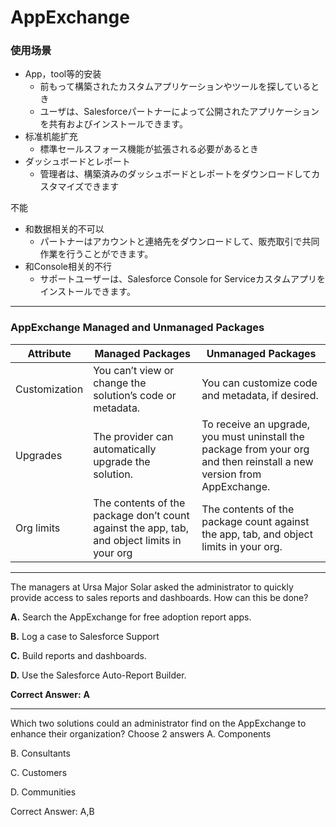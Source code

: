 # AppExchange

### 使用场景

- App，tool等的安装
  - 前もって構築されたカスタムアプリケーションやツールを探しているとき
  - ユーザは、Salesforceパートナーによって公開されたアプリケーションを共有およびインストールできます。
- 标准机能扩充
  - 標準セールスフォース機能が拡張される必要があるとき
- ダッシュボードとレポート
  - 管理者は、構築済みのダッシュボードとレポートをダウンロードしてカスタマイズできます

不能

- 和数据相关的不可以
  - パートナーはアカウントと連絡先をダウンロードして、販売取引で共同作業を行うことができます。
- 和Console相关的不行
  - サポートユーザーは、Salesforce Console for Serviceカスタムアプリをインストールできます。

---

### AppExchange Managed and Unmanaged Packages

| Attribute     | Managed Packages                                             | Unmanaged Packages                                           |
| ------------- | ------------------------------------------------------------ | ------------------------------------------------------------ |
| Customization | You can’t view or change the solution’s code or metadata.    | You can customize code and metadata, if desired.             |
| Upgrades      | The provider can automatically upgrade the solution.         | To receive an upgrade, you must uninstall the package from your org and then reinstall a new version from AppExchange. |
| Org limits    | The contents of the package don’t count against the app, tab, and object limits in your org | The contents of the package count against the app, tab, and object limits in your org. |

---

The managers at Ursa Major Solar asked the administrator to quickly provide access to sales reports and dashboards. How can this be done?

**A.** Search the AppExchange for free adoption report apps.

**B.** Log a case to Salesforce Support

**C.** Build reports and dashboards.

**D.** Use the Salesforce Auto-Report Builder.

**Correct Answer:** **A**

---

Which two solutions could an administrator find on the AppExchange to enhance their organization?
Choose 2 answers
A. Components

B. Consultants

C. Customers

D. Communities

Correct Answer: A,B
